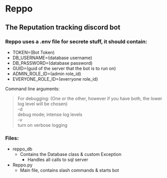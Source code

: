 # Reppo
## The Reputation tracking discord bot

### Reppo uses a .env file for secrete stuff, it should contain:
* TOKEN=(Bot Token)
* DB_USERNAME=(database username)
* DB_PASSWORD=(database password)
* GUID=(guid of the server that the bot is to run on)
* ADMIN_ROLE_ID=(admin role_id)
* EVERYONE_ROLE_ID=(everryone role_id)

Command line arguments:
  >For debugging: (One or the other, however if you have both, the lower log level will be chosen)  
  >  -d  
  >    debug mode; intense log levels  
  >  -v  
  >    turn on verbose logging  

### Files:
* reppo_db
  * Contains the Database class & custom Exception
    * Handles all calls to sql server
* Reppo.py
  * Main file, contains slash commands & starts bot
